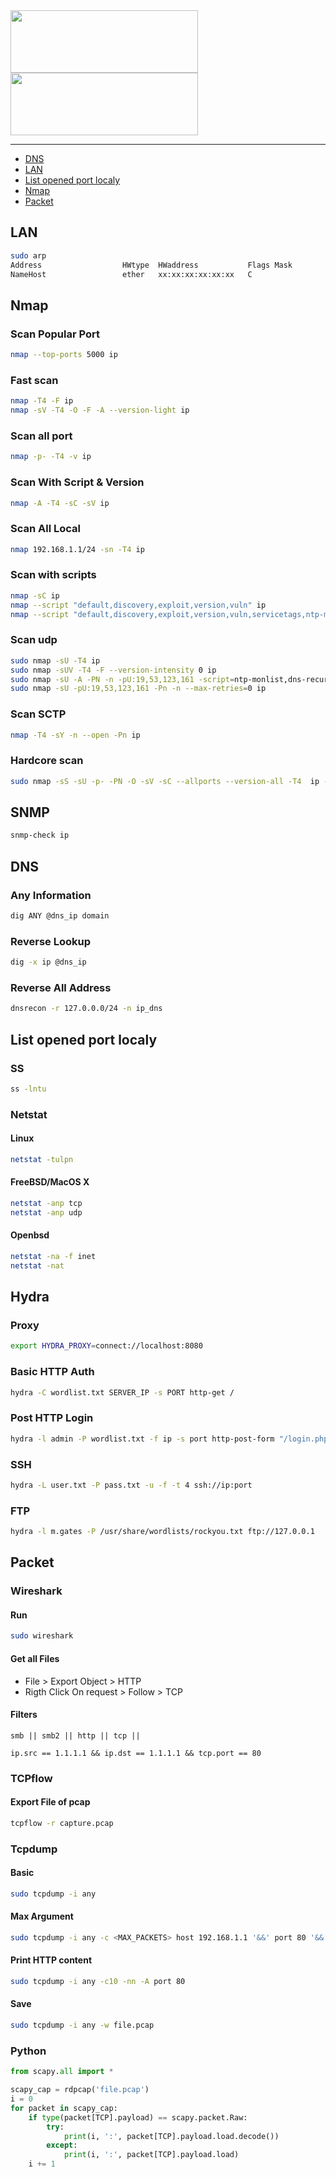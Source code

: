 <img width="300px" height="100px" src="https://user-images.githubusercontent.com/28403617/172730324-eb7e3c6f-12a9-4388-987d-529fe99e63be.svg#gh-light-mode-only" />
<img width="300px" height="100px" src="https://user-images.githubusercontent.com/28403617/172730321-73bc4084-f8c6-4a6c-b06a-8eb1d7c93df3.svg#gh-dark-mode-only" />

---

- [DNS](#dns)
- [LAN](#lan)
- [List opened port localy](#list-opened-port-localy)
- [Nmap](#nmap)
- [Packet](#packet)

## LAN
```bash
sudo arp
Address                  HWtype  HWaddress           Flags Mask            Iface
NameHost                 ether   xx:xx:xx:xx:xx:xx   C                     INTRFC
```

## Nmap
### Scan Popular Port
```bash
nmap --top-ports 5000 ip
```
### Fast scan
```bash
nmap -T4 -F ip
nmap -sV -T4 -O -F -A --version-light ip
```
### Scan all port 
```bash
nmap -p- -T4 -v ip
```
### Scan With Script & Version
```bash
nmap -A -T4 -sC -sV ip 
```
### Scan All Local
```bash
nmap 192.168.1.1/24 -sn -T4 ip
```
### Scan with scripts
```bash
nmap -sC ip
nmap --script "default,discovery,exploit,version,vuln" ip
nmap --script "default,discovery,exploit,version,vuln,servicetags,ntp-monlist,dns-recursion,snmp-sysdescr" ip
```
### Scan udp
```bash
sudo nmap -sU -T4 ip
sudo nmap -sUV -T4 -F --version-intensity 0 ip
sudo nmap -sU -A -PN -n -pU:19,53,123,161 -script=ntp-monlist,dns-recursion,snmp-sysdescr ip
sudo nmap -sU -pU:19,53,123,161 -Pn -n --max-retries=0 ip
```
### Scan SCTP
```bash
nmap -T4 -sY -n --open -Pn ip
```
### Hardcore scan
```bash
sudo nmap -sS -sU -p- -PN -O -sV -sC --allports --version-all -T4  ip -vv
```

## SNMP
```bash
snmp-check ip
```

## DNS
### Any Information
```bash
dig ANY @dns_ip domain
```

### Reverse Lookup
```bash
dig -x ip @dns_ip
```

### Reverse All Address
```bash
dnsrecon -r 127.0.0.0/24 -n ip_dns
```

## List opened port localy
### SS
```bash
ss -lntu
```

### Netstat
#### Linux
```bash
netstat -tulpn
```

#### FreeBSD/MacOS X
```bash
netstat -anp tcp
netstat -anp udp
```

#### Openbsd
```bash
netstat -na -f inet
netstat -nat
```

## Hydra
### Proxy
```bash
export HYDRA_PROXY=connect://localhost:8080
```
### Basic HTTP Auth 
```bash
hydra -C wordlist.txt SERVER_IP -s PORT http-get /
```
### Post HTTP Login
```bash
hydra -l admin -P wordlist.txt -f ip -s port http-post-form "/login.php:username=^USER^&password=^PASS^:F=<form name='login'"
```
### SSH
```bash
hydra -L user.txt -P pass.txt -u -f -t 4 ssh://ip:port
```
### FTP
```bash
hydra -l m.gates -P /usr/share/wordlists/rockyou.txt ftp://127.0.0.1
```

## Packet
### Wireshark
#### Run
```bash
sudo wireshark
```
#### Get all Files
- File > Export Object > HTTP
- Rigth Click On request > Follow > TCP

#### Filters
```
smb || smb2 || http || tcp ||
```
```
ip.src == 1.1.1.1 && ip.dst == 1.1.1.1 && tcp.port == 80
```

### TCPflow
#### Export File of pcap
```bash
tcpflow -r capture.pcap
```

### Tcpdump
#### Basic
```bash
sudo tcpdump -i any
```
#### Max Argument
```bash
sudo tcpdump -i any -c <MAX_PACKETS> host 192.168.1.1 '&&' port 80 '&&' src 1.1.1.1
```
#### Print HTTP content
```bash
sudo tcpdump -i any -c10 -nn -A port 80
```
#### Save
```bash
sudo tcpdump -i any -w file.pcap
```

### Python
```python
from scapy.all import *

scapy_cap = rdpcap('file.pcap')
i = 0
for packet in scapy_cap:
	if type(packet[TCP].payload) == scapy.packet.Raw:
		try:
			print(i, ':', packet[TCP].payload.load.decode())
		except:
			print(i, ':', packet[TCP].payload.load)
	i += 1
```
